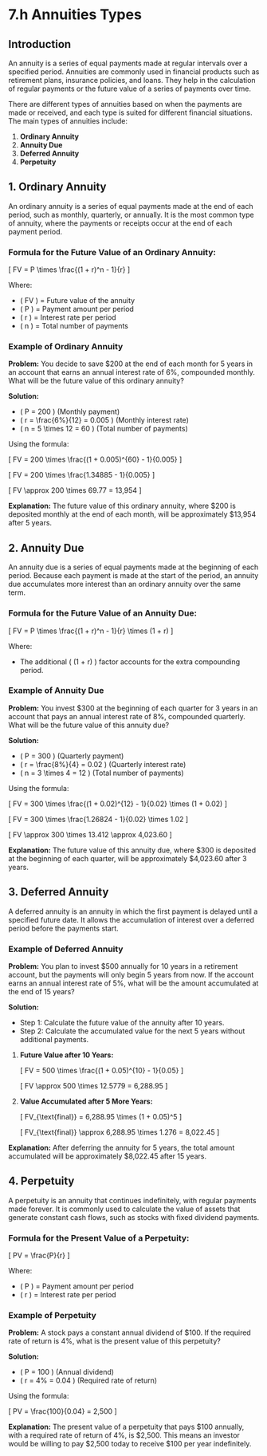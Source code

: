 # 7.h Annuities Types

## Introduction

An annuity is a series of equal payments made at regular intervals over a specified period. Annuities are commonly used in financial products such as retirement plans, insurance policies, and loans. They help in the calculation of regular payments or the future value of a series of payments over time.

There are different types of annuities based on when the payments are made or received, and each type is suited for different financial situations. The main types of annuities include:

1. **Ordinary Annuity**
2. **Annuity Due**
3. **Deferred Annuity**
4. **Perpetuity**

## 1. Ordinary Annuity

An ordinary annuity is a series of equal payments made at the end of each period, such as monthly, quarterly, or annually. It is the most common type of annuity, where the payments or receipts occur at the end of each payment period.

### Formula for the Future Value of an Ordinary Annuity:

\[
FV = P \times \frac{(1 + r)^n - 1}{r}
\]

Where:
- \( FV \) = Future value of the annuity
- \( P \) = Payment amount per period
- \( r \) = Interest rate per period
- \( n \) = Total number of payments

### Example of Ordinary Annuity

**Problem:** You decide to save $200 at the end of each month for 5 years in an account that earns an annual interest rate of 6%, compounded monthly. What will be the future value of this ordinary annuity?

**Solution:**
- \( P = 200 \) (Monthly payment)
- \( r = \frac{6\%}{12} = 0.005 \) (Monthly interest rate)
- \( n = 5 \times 12 = 60 \) (Total number of payments)

Using the formula:

\[
FV = 200 \times \frac{(1 + 0.005)^{60} - 1}{0.005}
\]

\[
FV = 200 \times \frac{1.34885 - 1}{0.005}
\]

\[
FV \approx 200 \times 69.77 = 13,954
\]

**Explanation:** The future value of this ordinary annuity, where $200 is deposited monthly at the end of each month, will be approximately $13,954 after 5 years.

## 2. Annuity Due

An annuity due is a series of equal payments made at the beginning of each period. Because each payment is made at the start of the period, an annuity due accumulates more interest than an ordinary annuity over the same term.

### Formula for the Future Value of an Annuity Due:

\[
FV = P \times \frac{(1 + r)^n - 1}{r} \times (1 + r)
\]

Where:
- The additional \( (1 + r) \) factor accounts for the extra compounding period.

### Example of Annuity Due

**Problem:** You invest $300 at the beginning of each quarter for 3 years in an account that pays an annual interest rate of 8%, compounded quarterly. What will be the future value of this annuity due?

**Solution:**
- \( P = 300 \) (Quarterly payment)
- \( r = \frac{8\%}{4} = 0.02 \) (Quarterly interest rate)
- \( n = 3 \times 4 = 12 \) (Total number of payments)

Using the formula:

\[
FV = 300 \times \frac{(1 + 0.02)^{12} - 1}{0.02} \times (1 + 0.02)
\]

\[
FV = 300 \times \frac{1.26824 - 1}{0.02} \times 1.02
\]

\[
FV \approx 300 \times 13.412 \approx 4,023.60
\]

**Explanation:** The future value of this annuity due, where $300 is deposited at the beginning of each quarter, will be approximately $4,023.60 after 3 years.

## 3. Deferred Annuity

A deferred annuity is an annuity in which the first payment is delayed until a specified future date. It allows the accumulation of interest over a deferred period before the payments start.

### Example of Deferred Annuity

**Problem:** You plan to invest $500 annually for 10 years in a retirement account, but the payments will only begin 5 years from now. If the account earns an annual interest rate of 5%, what will be the amount accumulated at the end of 15 years?

**Solution:**
- Step 1: Calculate the future value of the annuity after 10 years.
- Step 2: Calculate the accumulated value for the next 5 years without additional payments.

1. **Future Value after 10 Years:**

   \[
   FV = 500 \times \frac{(1 + 0.05)^{10} - 1}{0.05}
   \]

   \[
   FV \approx 500 \times 12.5779 = 6,288.95
   \]

2. **Value Accumulated after 5 More Years:**

   \[
   FV_{\text{final}} = 6,288.95 \times (1 + 0.05)^5
   \]

   \[
   FV_{\text{final}} \approx 6,288.95 \times 1.276 = 8,022.45
   \]

**Explanation:** After deferring the annuity for 5 years, the total amount accumulated will be approximately $8,022.45 after 15 years.

## 4. Perpetuity

A perpetuity is an annuity that continues indefinitely, with regular payments made forever. It is commonly used to calculate the value of assets that generate constant cash flows, such as stocks with fixed dividend payments.

### Formula for the Present Value of a Perpetuity:

\[
PV = \frac{P}{r}
\]

Where:
- \( P \) = Payment amount per period
- \( r \) = Interest rate per period

### Example of Perpetuity

**Problem:** A stock pays a constant annual dividend of $100. If the required rate of return is 4%, what is the present value of this perpetuity?

**Solution:**
- \( P = 100 \) (Annual dividend)
- \( r = 4\% = 0.04 \) (Required rate of return)

Using the formula:

\[
PV = \frac{100}{0.04} = 2,500
\]

**Explanation:** The present value of a perpetuity that pays $100 annually, with a required rate of return of 4%, is $2,500. This means an investor would be willing to pay $2,500 today to receive $100 per year indefinitely.


